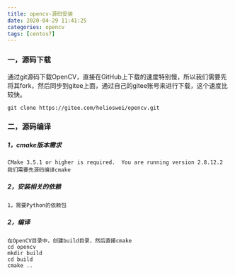 ```yaml
---
title: opencv-源码安装
date: 2020-04-29 11:41:25
categories: opencv
tags: [centos7]
---
```


### 一，源码下载

​		通过git源码下载OpenCV，直接在GitHub上下载的速度特别慢，所以我们需要先将其fork，然后同步到gitee上面，通过自己的gitee账号来进行下载，这个速度比较快。

~~~
git clone https://gitee.com/helioswei/opencv.git
~~~



### 二，源码编译

##### 1，cmake版本需求

~~~
CMake 3.5.1 or higher is required.  You are running version 2.8.12.2
我们需要先源码编译cmake
~~~



##### 2，安装相关的依赖

~~~
1，需要Python的依赖包

~~~



##### 2，编译

~~~
在OpenCV目录中，创建build目录，然后直接cmake
cd opencv
mkdir build
cd build
cmake ..
~~~

